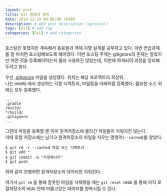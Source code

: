 ```yaml
---
layout: post
title: Git 명령어 정리
date: 2019-12-19 00:00:00 +0300
description: # Add post description (optional)
tags: [Git] # add tag
categories: [Git] # add categories
---
```


포스팅은 못했지만 계속해서 동료들과 객체 지향 설계를 공부하고 있다. 이번 연습과제를 잘 마치면 포스팅해보도록 해야겠다. 이번 포스팅 주제는 gitignore의 존재는 알았지만 어떤 것을 등록해야하는지 몰라 사용하진 않았는데, 이번에 하게되어 과정을 정리해두려고 한다.<br>


우선 [.gitignore](https://git-scm.com/docs/gitignore) 파일을 생성했다. 위치는 해당 프로젝트의 최상위.<br>
나는 intellij 에서 생성하는 각종 디렉토리, 파일등을 아래처럼 등록했다. 필요한 소스 외에는 모두 등록했다.
```
...
.gradle
/build/
*/build/
.gitignore
...
```

그런데 파일을 등록할 뿐 이미 원격저장소에 올라간 파일들이 지워지진 않는다.<br>
이때 로컬 저장소에는 남기고 원격저장소의 파일을 지우는 명령어(`--cached`)를 찾았다.<br>
```
$ git rm -r --cached 파일 또는 디렉토리
$ git add *
$ git commit -m "커밋메시지"
$ git push 
```
위와 같이 진행하면 원격저장소의 데이터만 지워진다.<br>

여기서 `git rm` 을 통해 잘못된 파일을 삭제했을 때는 `git reset HEAD` 를 통해 아직 로컬저장소의 `HEAD` 안에 머물고있는 데이터를 원복시킬 수 있다.